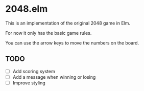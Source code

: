# 2048.elm

This is an implementation of the original 2048 game in Elm.

For now it only has the basic game rules.

You can use the arrow keys to move the numbers on the board.

## TODO

+ [ ] Add scoring system
+ [ ] Add a message when winning or losing
+ [ ] Improve styling
